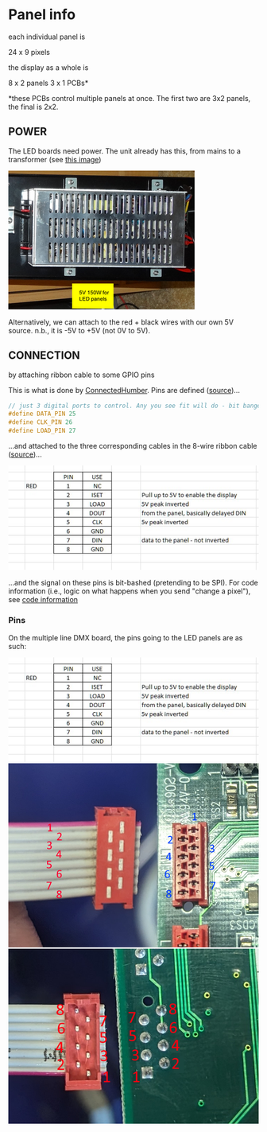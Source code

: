# Panel info

each individual panel is

24 x 9 pixels

the display as a whole is

8 x 2 panels
3 x 1 PCBs*

*these PCBs control multiple panels at once. The first two are 3x2 panels, the final is 2x2.

## POWER

The LED boards need power. The unit already has this, from mains to a transformer (see [this image](https://github.com/ConnectedHumber/Bus-Terminal-Signs/blob/master/Hardware.md#control-modules))

![Picture of power transformer in unit](images/control-module_power-transformer.png)

Alternatively, we can attach to the red + black wires with our own 5V source. n.b., it is -5V to +5V (not 0V to 5V).

## CONNECTION

by attaching ribbon cable to some GPIO pins

This is what is done by [ConnectedHumber]. Pins are defined ([source][ConnectedHumber:pins])...

```c
// just 3 digital ports to control. Any you see fit will do - bit banged
#define DATA_PIN 25
#define CLK_PIN 26
#define LOAD_PIN 27
```

...and attached to the three corresponding cables in the 8-wire ribbon cable ([source][ConnectedHumber:ribbon])...

![Screenshot of ribbon cable wire designations](images/ribbon-cable_designation.png)

[ConnectedHumber]: https://github.com/ConnectedHumber/Bus-Terminal-Signs/blob/master/Hardware.md#control-modules
[ConnectedHumber:ribbon]: https://github.com/ConnectedHumber/Bus-Terminal-Signs/blob/master/Hardware.md#ribbon-cable
[ConnectedHumber:pins]: https://github.com/ConnectedHumber/Bus-Terminal-Signs/blob/924d6c9f16a497d58154f33e4dc9a63ff28e7344/Code/Examples/Scrolling%20Text%20Demo.ino#L10-L13

...and the signal on these pins is bit-bashed (pretending to be SPI). For code information (i.e., logic on what happens when you send "change a pixel"), see [code information](./code%20information.md#Information)

### Pins

On the multiple line DMX board, the pins going to the LED panels are as such:

![Pin designation for ribbon cable](images/ribbon-cable_designation.png)
![Pins assignment on ribbon cable from front](images/ribbon_pins.png)
![Pins assignment on ribbon cable from back](images/ribbon-back_pins.png)
